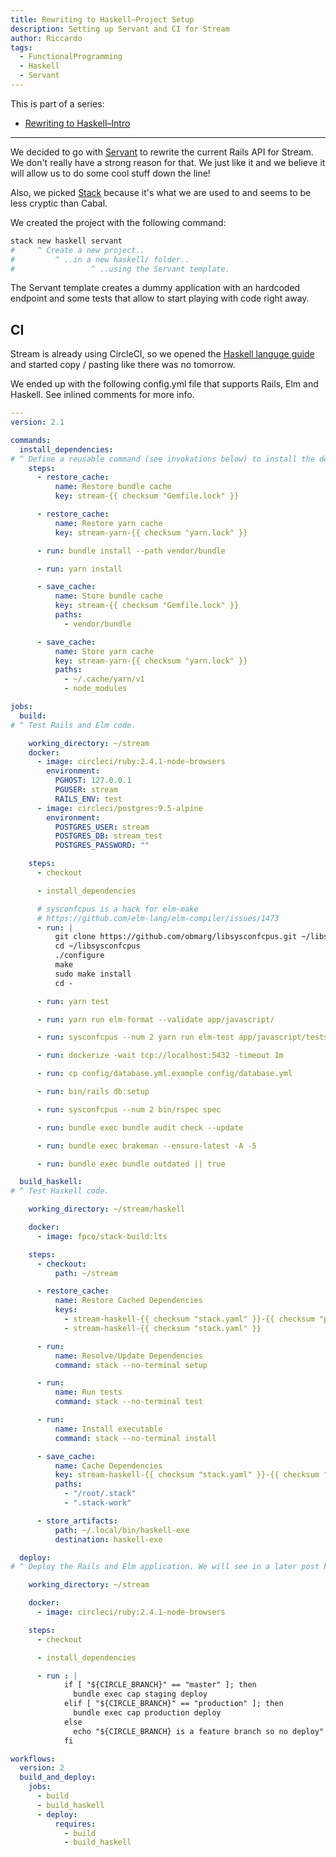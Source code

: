 ```yaml
---
title: Rewriting to Haskell–Project Setup
description: Setting up Servant and CI for Stream
author: Riccardo
tags:
  - FunctionalProgramming
  - Haskell
  - Servant
---
```


This is part of a series:

- [Rewriting to Haskell–Intro](https://odone.io/posts/2020-02-26-rewriting-haskell-intro.html)

---

We decided to go with [Servant](https://www.servant.dev/) to rewrite the current Rails API for Stream. We don't really have a strong reason for that. We just like it and we believe it will allow us to do some cool stuff down the line!

Also, we picked [Stack](https://docs.haskellstack.org/en/stable/README/) because it's what we are used to and seems to be less cryptic than Cabal.

We created the project with the following command:

```bash
stack new haskell servant
#     ^ Create a new project..
#         ^ ..in a new haskell/ folder..
#                 ^ ..using the Servant template.
```

The Servant template creates a dummy application with an hardcoded endpoint and some tests that allow to start playing with code right away.

## CI

Stream is already using CircleCI, so we opened the [Haskell languge guide](https://circleci.com/docs/2.0/language-haskell/) and started copy / pasting like there was no tomorrow.

We ended up with the following config.yml file that supports Rails, Elm and Haskell. See inlined comments for more info.

```yml
---
version: 2.1

commands:
  install_dependencies:
# ^ Define a reusable command (see invokations below) to install the dependencies needed for Rails and Elm.
    steps:
      - restore_cache:
          name: Restore bundle cache
          key: stream-{{ checksum "Gemfile.lock" }}

      - restore_cache:
          name: Restore yarn cache
          key: stream-yarn-{{ checksum "yarn.lock" }}

      - run: bundle install --path vendor/bundle

      - run: yarn install

      - save_cache:
          name: Store bundle cache
          key: stream-{{ checksum "Gemfile.lock" }}
          paths:
            - vendor/bundle

      - save_cache:
          name: Store yarn cache
          key: stream-yarn-{{ checksum "yarn.lock" }}
          paths:
            - ~/.cache/yarn/v1
            - node_modules

jobs:
  build:
# ^ Test Rails and Elm code.

    working_directory: ~/stream
    docker:
      - image: circleci/ruby:2.4.1-node-browsers
        environment:
          PGHOST: 127.0.0.1
          PGUSER: stream
          RAILS_ENV: test
      - image: circleci/postgres:9.5-alpine
        environment:
          POSTGRES_USER: stream
          POSTGRES_DB: stream_test
          POSTGRES_PASSWORD: ""

    steps:
      - checkout

      - install_dependencies

      # sysconfcpus is a hack for elm-make
      # https://github.com/elm-lang/elm-compiler/issues/1473
      - run: |
          git clone https://github.com/obmarg/libsysconfcpus.git ~/libsysconfcpus
          cd ~/libsysconfcpus
          ./configure
          make
          sudo make install
          cd -

      - run: yarn test

      - run: yarn run elm-format --validate app/javascript/

      - run: sysconfcpus --num 2 yarn run elm-test app/javascript/tests

      - run: dockerize -wait tcp://localhost:5432 -timeout 1m

      - run: cp config/database.yml.example config/database.yml

      - run: bin/rails db:setup

      - run: sysconfcpus --num 2 bin/rspec spec

      - run: bundle exec bundle audit check --update

      - run: bundle exec brakeman --ensure-latest -A -5

      - run: bundle exec bundle outdated || true

  build_haskell:
# ^ Test Haskell code.

    working_directory: ~/stream/haskell

    docker:
      - image: fpco/stack-build:lts

    steps:
      - checkout:
          path: ~/stream

      - restore_cache:
          name: Restore Cached Dependencies
          keys:
            - stream-haskell-{{ checksum "stack.yaml" }}-{{ checksum "package.yaml" }}
            - stream-haskell-{{ checksum "stack.yaml" }}

      - run:
          name: Resolve/Update Dependencies
          command: stack --no-terminal setup

      - run:
          name: Run tests
          command: stack --no-terminal test

      - run:
          name: Install executable
          command: stack --no-terminal install

      - save_cache:
          name: Cache Dependencies
          key: stream-haskell-{{ checksum "stack.yaml" }}-{{ checksum "package.yaml" }}
          paths:
            - "/root/.stack"
            - ".stack-work"

      - store_artifacts:
          path: ~/.local/bin/haskell-exe
          destination: haskell-exe

  deploy:
# ^ Deploy the Rails and Elm application. We will see in a later post how to deploy the Servant application.

    working_directory: ~/stream

    docker:
      - image: circleci/ruby:2.4.1-node-browsers

    steps:
      - checkout

      - install_dependencies

      - run : |
            if [ "${CIRCLE_BRANCH}" == "master" ]; then
              bundle exec cap staging deploy
            elif [ "${CIRCLE_BRANCH}" == "production" ]; then
              bundle exec cap production deploy
            else
              echo "${CIRCLE_BRANCH} is a feature branch so no deploy"
            fi

workflows:
  version: 2
  build_and_deploy:
    jobs:
      - build
      - build_haskell
      - deploy:
          requires:
            - build
            - build_haskell
```
